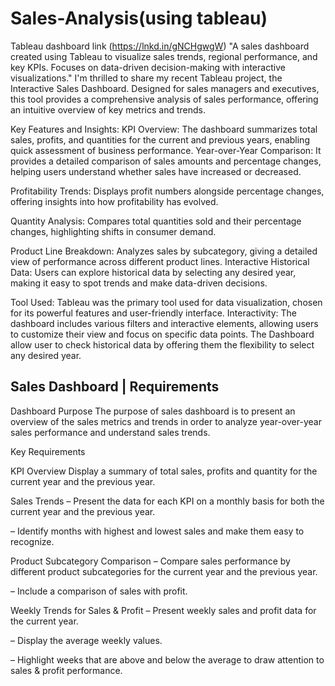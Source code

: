 # Sales-Analysis(using tableau)
Tableau  dashboard link (https://lnkd.in/gNCHgwgW)
"A sales dashboard created using Tableau to visualize sales trends, regional performance, and key KPIs. Focuses on data-driven decision-making with interactive visualizations."
I'm thrilled to share my recent Tableau project, the Interactive Sales Dashboard. Designed for sales managers and executives, this tool provides a comprehensive analysis of sales performance, offering an intuitive overview of key metrics and trends.

Key Features and Insights:
KPI Overview:
The dashboard summarizes total sales, profits, and quantities for the current and previous years, enabling quick assessment of business performance.
Year-over-Year Comparison:
It provides a detailed comparison of sales amounts and percentage changes, helping users understand whether sales have increased or decreased.

Profitability Trends:
Displays profit numbers alongside percentage changes, offering insights into how profitability has evolved.

Quantity Analysis:
Compares total quantities sold and their percentage changes, highlighting shifts in consumer demand.

Product Line Breakdown:
Analyzes sales by subcategory, giving a detailed view of performance across different product lines.
Interactive Historical Data:
Users can explore historical data by selecting any desired year, making it easy to spot trends and make data-driven decisions.

Tool Used: Tableau was the primary tool used for data visualization, chosen for its powerful features and user-friendly interface.
Interactivity: The dashboard includes various filters and interactive elements, allowing users to customize their view and focus on specific data points.
The Dashboard allow user to check historical data by offering them the flexibility to select any desired year.


## Sales Dashboard | Requirements
Dashboard Purpose
The purpose of sales dashboard is to present an overview of the sales metrics and trends in order to analyze year-over-year sales performance and understand sales trends.

Key Requirements

KPI Overview
Display a summary of total sales, profits and quantity for the current year and the previous year.

Sales Trends
 – Present the data for each KPI on a monthly basis for both the current year and the previous year.

 – Identify months with highest and lowest sales and make them easy to recognize.

Product Subcategory Comparison
 – Compare sales performance by different product subcategories for the current year and the previous year.

 – Include a comparison of sales with profit.

Weekly Trends for Sales & Profit
 – Present weekly sales and profit data for the current year.

 – Display the average weekly values.


 – Highlight weeks that are above and below the average to draw attention to sales & profit performance.

